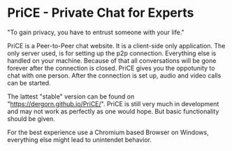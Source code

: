 # PriCE - Private Chat for Experts

"To gain privacy, you have to entrust someone with your life."

PriCE is a Peer-to-Peer chat website. It is a client-side only application. The only server used, is for setting up the p2p connection. Everything else is handled on your machine. Because of that all conversations will be gone forever after the connection is closed.
PriCE gives you the oppotunity to chat with one person. After the connection is set up, audio and video calls can be started. 

The lattest "stable" version can be found on "https://dergorn.github.io/PriCE/". PriCE is still very much in development and may not work as perfectly as one would hope. But basic functionality should be given.

For the best experience use a Chromium based Browser on Windows, everything else might lead to unintendet behavior.
